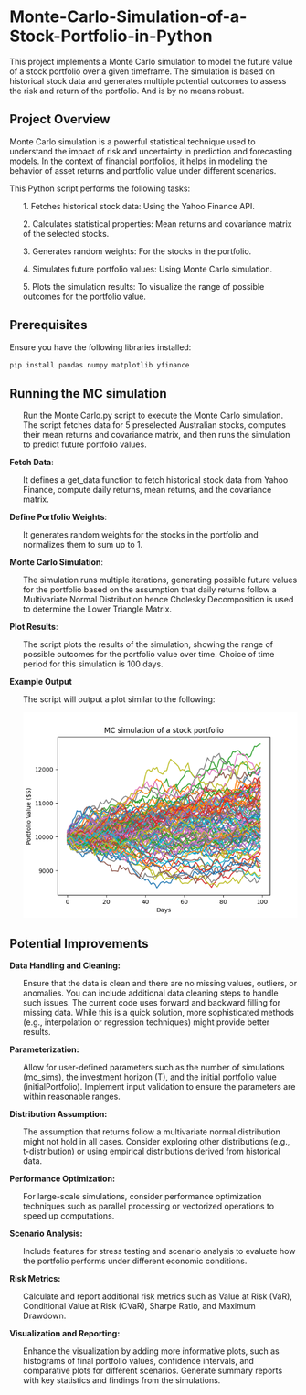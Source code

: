 # Monte-Carlo-Simulation-of-a-Stock-Portfolio-in-Python

This project implements a Monte Carlo simulation to model the future value of a stock portfolio over a given timeframe. The simulation is based on historical stock data and generates multiple potential outcomes to assess the risk and return of the portfolio. And is by no means robust.

## Project Overview
Monte Carlo simulation is a powerful statistical technique used to understand the impact of risk and uncertainty in prediction and forecasting models. In the context of financial portfolios, it helps in modeling the behavior of asset returns and portfolio value under different scenarios.

This Python script performs the following tasks:
<ol>1. Fetches historical stock data: Using the Yahoo Finance API.</ol>
<ol>2. Calculates statistical properties: Mean returns and covariance matrix of the selected stocks.</ol>
<ol>3. Generates random weights: For the stocks in the portfolio.</ol>
<ol>4. Simulates future portfolio values: Using Monte Carlo simulation.</ol>
<ol>5. Plots the simulation results: To visualize the range of possible outcomes for the portfolio value.</ol>

## Prerequisites
Ensure you have the following libraries installed:
```sh
pip install pandas numpy matplotlib yfinance
```

## Running the MC simulation
<ol>Run the Monte Carlo.py script to execute the Monte Carlo simulation. The script fetches data for 5 preselected Australian stocks, computes their mean returns and covariance matrix, and then runs the simulation to predict future portfolio values.</ol>

**Fetch Data**:
<ol>It defines a get_data function to fetch historical stock data from Yahoo Finance, compute daily returns, mean returns, and the covariance matrix.</ol>

**Define Portfolio Weights**:
<ol>It generates random weights for the stocks in the portfolio and normalizes them to sum up to 1.</ol>

**Monte Carlo Simulation**:
<ol>The simulation runs multiple iterations, generating possible future values for the portfolio based on the assumption that daily returns follow a Multivariate Normal Distribution hence Cholesky Decomposition is used to determine the Lower Triangle Matrix.</ol>

**Plot Results**:
<ol>The script plots the results of the simulation, showing the range of possible outcomes for the portfolio value over time. Choice of time period for this simulation is 100 days.</ol>

**Example Output**
<ol>The script will output a plot similar to the following:</ol>
<ol><img src="Figure_1.png" /></ol>

## Potential Improvements
**Data Handling and Cleaning:**
<ol>Ensure that the data is clean and there are no missing values, outliers, or anomalies. You can include additional data cleaning steps to handle such issues.
The current code uses forward and backward filling for missing data. While this is a quick solution, more sophisticated methods (e.g., interpolation or regression techniques) might provide better results.</ol>

**Parameterization:**
<ol>Allow for user-defined parameters such as the number of simulations (mc_sims), the investment horizon (T), and the initial portfolio value (initialPortfolio).
Implement input validation to ensure the parameters are within reasonable ranges.</ol>

**Distribution Assumption:**
<ol>The assumption that returns follow a multivariate normal distribution might not hold in all cases. Consider exploring other distributions (e.g., t-distribution) or using empirical distributions derived from historical data.</ol>

**Performance Optimization:**
<ol>For large-scale simulations, consider performance optimization techniques such as parallel processing or vectorized operations to speed up computations.</ol>

**Scenario Analysis:**
<ol>Include features for stress testing and scenario analysis to evaluate how the portfolio performs under different economic conditions.</ol>

**Risk Metrics:**
<ol>Calculate and report additional risk metrics such as Value at Risk (VaR), Conditional Value at Risk (CVaR), Sharpe Ratio, and Maximum Drawdown.</ol>

**Visualization and Reporting:**
<ol>Enhance the visualization by adding more informative plots, such as histograms of final portfolio values, confidence intervals, and comparative plots for different scenarios.
Generate summary reports with key statistics and findings from the simulations.</ol>
